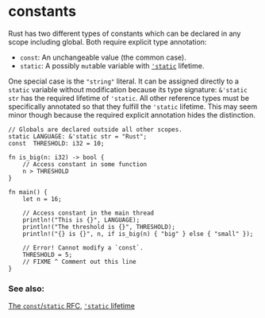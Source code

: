 # constants

Rust has two different types of constants which can be declared in any scope
including global. Both require explicit type annotation:

* `const`: An unchangeable value (the common case).
* `static`: A possibly `mut`able variable with [`'static`][static] lifetime.

One special case is the `"string"` literal. It can be assigned directly to a
`static` variable without modification because its type signature:
`&'static str` has the required lifetime of `'static`. All other reference
types must be specifically annotated so that they fulfill the `'static`
lifetime. This may seem minor though because the required explicit annotation
hides the distinction.

```rust,editable,ignore,mdbook-runnable
// Globals are declared outside all other scopes.
static LANGUAGE: &'static str = "Rust";
const  THRESHOLD: i32 = 10;

fn is_big(n: i32) -> bool {
    // Access constant in some function
    n > THRESHOLD
}

fn main() {
    let n = 16;

    // Access constant in the main thread
    println!("This is {}", LANGUAGE);
    println!("The threshold is {}", THRESHOLD);
    println!("{} is {}", n, if is_big(n) { "big" } else { "small" });

    // Error! Cannot modify a `const`.
    THRESHOLD = 5;
    // FIXME ^ Comment out this line
}
```

### See also:

[The `const`/`static` RFC](
https://github.com/rust-lang/rfcs/blob/master/text/0246-const-vs-static.md),
[`'static` lifetime][static]

[static]: /scope/lifetime/static_lifetime.html
